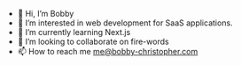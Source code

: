 - 👋 Hi, I’m Bobby
- 👀 I’m interested in web development for SaaS applications.
- 🌱 I’m currently learning Next.js
- 💞️ I’m looking to collaborate on fire-words
- 📫 How to reach me me@bobby-christopher.com

<!---
potofpie/potofpie is a ✨ special ✨ repository because its `README.md` (this file) appears on your GitHub profile.
You can click the Preview link to take a look at your changes.
--->

